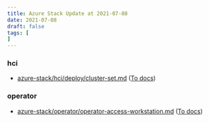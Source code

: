 ```yaml
---
title: Azure Stack Update at 2021-07-08
date: 2021-07-08
draft: false
tags: [
]
---
```


### hci
- [azure-stack/hci/deploy/cluster-set.md](https://github.com/MicrosoftDocs/azure-stack-docs/compare/22c241d..98c9c94#diff-7e83c8cd971fa8d958daf815ce16cba85d8689d6c068147e1b3880ec97bfbd71) ([To docs](https://docs.microsoft.com/en-us/azure-stack/hci/deploy/cluster-set?WT.mc_id=AZ-MVP-5003408))
    
### operator
- [azure-stack/operator/operator-access-workstation.md](https://github.com/MicrosoftDocs/azure-stack-docs/compare/22c241d..98c9c94#diff-0f92696a35c1c5972f801d1e9aa49814a65cf4849e26fd391a16226de3c3154c) ([To docs](https://docs.microsoft.com/en-us/azure-stack/operator/operator-access-workstation?WT.mc_id=AZ-MVP-5003408))
    
